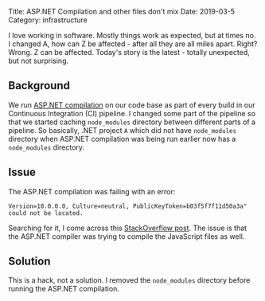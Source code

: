 Title: ASP.NET Compilation and other files don't mix
Date: 2019-03-5
Category: infrastructure

I love working in software. Mostly things work as expected, but at times no. I changed A,
how can Z be affected - after all they are all miles apart. Right? Wrong. Z can be
affected. Today's story is the latest - totally unexpected, but not surprising.

## Background

We run [ASP.NET compilation](https://docs.microsoft.com/en-us/previous-versions/dotnet/articles/aa479044(v=msdn.10)) 
on our code base as part of every build in our Continuous Integration (CI)
pipeline. I changed some part of the pipeline so that we started caching `node_modules` directory
between different parts of a pipeline. So basically, .NET project `A` which did not have `node_modules`
directory when ASP.NET compilation was being run earlier now has a `node_modules` directory.

## Issue

The ASP.NET compilation was failing with an error:

```error ASPCONFIG: The CodeDom provider type "Microsoft.VisualC.CppCodeProvider, CppCodeProvider, 
Version=10.0.0.0, Culture=neutral, PublicKeyToken=b03f5f7f11d50a3a" could not be located.
```

Searching for it, I come across this [StackOverflow post](https://stackoverflow.com/questions/20545224/the-codedom-provider-type-microsoft-visualc-cppcodeprovider-could-not-be-found).
The issue is that the ASP.NET compiler was trying to compile the JavaScript files as well.

## Solution

This is a hack, not a solution. I removed the `node_modules` directory before running the ASP.NET compilation.
